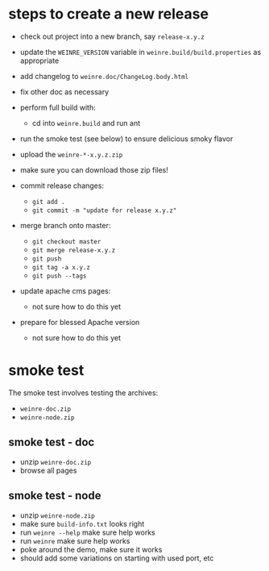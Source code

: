 <!--
 * Licensed to the Apache Software Foundation (ASF) under one
 * or more contributor license agreements.  See the NOTICE file
 * distributed with this work for additional information
 * regarding copyright ownership.  The ASF licenses this file
 * to you under the Apache License, Version 2.0 (the
 * "License"); you may not use this file except in compliance
 * with the License.  You may obtain a copy of the License at
 *
 *     http://www.apache.org/licenses/LICENSE-2.0
 *
 * Unless required by applicable law or agreed to in writing,
 * software distributed under the License is distributed on an
 * "AS IS" BASIS, WITHOUT WARRANTIES OR CONDITIONS OF ANY
 * KIND, either express or implied.  See the License for the
 * specific language governing permissions and limitations
 * under the License.
-->

steps to create a new release
===============================================================================

- check out project into a new branch, say `release-x.y.z`

- update the `WEINRE_VERSION` variable in `weinre.build/build.properties` as appropriate

- add changelog to `weinre.doc/ChangeLog.body.html`

- fix other doc as necessary

- perform full build with:

   - cd into `weinre.build` and run ant

- run the smoke test (see below) to ensure delicious smoky flavor

- upload the `weinre-*-x.y.z.zip`

- make sure you can download those zip files!

- commit release changes:
   - `git add .`
   - `git commit -m "update for release x.y.z"`

- merge branch onto master:

   - `git checkout master`
   - `git merge release-x.y.z`
   - `git push`
   - `git tag -a x.y.z`
   - `git push --tags`

- update apache cms pages:

   - not sure how to do this yet

- prepare for blessed Apache version

   - not sure how to do this yet


smoke test
===============================================================================

The smoke test involves testing the archives:

- `weinre-doc.zip`
- `weinre-node.zip`


smoke test - doc
-------------------------------------------------------------------------------

- unzip `weinre-doc.zip`
- browse all pages


smoke test - node
-------------------------------------------------------------------------------

- unzip `weinre-node.zip`
- make sure `build-info.txt` looks right
- run `weinre --help` make sure help works
- run `weinre` make sure help works
- poke around the demo, make sure it works
- should add some variations on starting with used port, etc
